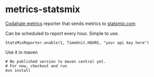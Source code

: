 metrics-statsmix
================

[Codahale metrics](https://github.com/codahale/metrics) reporter that sends metrics to [statsmix.com](http://statsmix.com)

Can be scheduled to report every hour. Simple to use.

    StatsMixReporter.enable(1, TimeUnit.HOURS, "your api key here")

Use it in maven

    # No published version to maven central yet.
    # For now, checkout and run 
    mvn install
